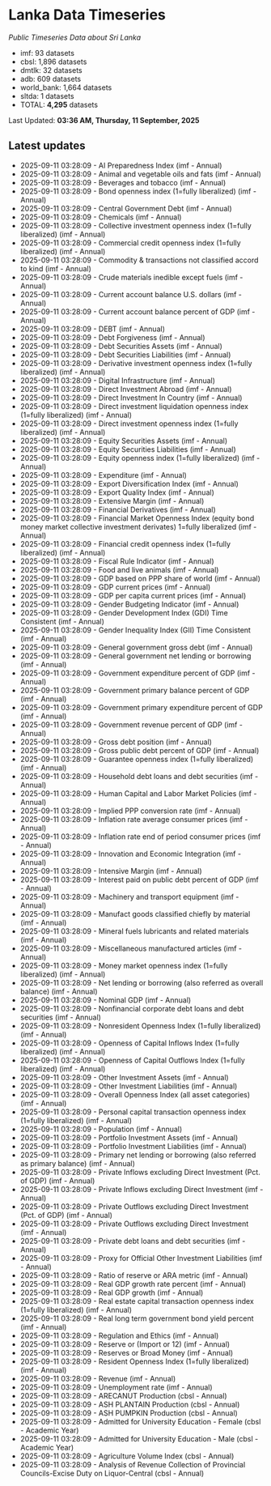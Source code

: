 # Lanka Data Timeseries
*Public Timeseries Data about Sri Lanka*

* imf: 93 datasets
* cbsl: 1,896 datasets
* dmtlk: 32 datasets
* adb: 609 datasets
* world_bank: 1,664 datasets
* sltda: 1 datasets
* TOTAL: **4,295** datasets

Last Updated: **03:36 AM, Thursday, 11 September, 2025**

## Latest updates

* 2025-09-11 03:28:09 - AI Preparedness Index (imf - Annual)
* 2025-09-11 03:28:09 - Animal and vegetable oils and fats (imf - Annual)
* 2025-09-11 03:28:09 - Beverages and tobacco (imf - Annual)
* 2025-09-11 03:28:09 - Bond openness index (1=fully liberalized) (imf - Annual)
* 2025-09-11 03:28:09 - Central Government Debt (imf - Annual)
* 2025-09-11 03:28:09 - Chemicals (imf - Annual)
* 2025-09-11 03:28:09 - Collective investment openness index (1=fully liberalized) (imf - Annual)
* 2025-09-11 03:28:09 - Commercial credit openness index (1=fully liberalized) (imf - Annual)
* 2025-09-11 03:28:09 - Commodity & transactions not classified accord to kind (imf - Annual)
* 2025-09-11 03:28:09 - Crude materials inedible except fuels (imf - Annual)
* 2025-09-11 03:28:09 - Current account balance U.S. dollars (imf - Annual)
* 2025-09-11 03:28:09 - Current account balance percent of GDP (imf - Annual)
* 2025-09-11 03:28:09 - DEBT (imf - Annual)
* 2025-09-11 03:28:09 - Debt Forgiveness (imf - Annual)
* 2025-09-11 03:28:09 - Debt Securities Assets (imf - Annual)
* 2025-09-11 03:28:09 - Debt Securities Liabilities (imf - Annual)
* 2025-09-11 03:28:09 - Derivative investment openness index (1=fully liberalized) (imf - Annual)
* 2025-09-11 03:28:09 - Digital Infrastructure (imf - Annual)
* 2025-09-11 03:28:09 - Direct Investment Abroad (imf - Annual)
* 2025-09-11 03:28:09 - Direct Investment In Country (imf - Annual)
* 2025-09-11 03:28:09 - Direct investment liquidation openness index (1=fully liberalized) (imf - Annual)
* 2025-09-11 03:28:09 - Direct investment openness index (1=fully liberalized) (imf - Annual)
* 2025-09-11 03:28:09 - Equity Securities Assets (imf - Annual)
* 2025-09-11 03:28:09 - Equity Securities Liabilities (imf - Annual)
* 2025-09-11 03:28:09 - Equity openness index (1=fully liberalized) (imf - Annual)
* 2025-09-11 03:28:09 - Expenditure (imf - Annual)
* 2025-09-11 03:28:09 - Export Diversification Index (imf - Annual)
* 2025-09-11 03:28:09 - Export Quality Index (imf - Annual)
* 2025-09-11 03:28:09 - Extensive Margin (imf - Annual)
* 2025-09-11 03:28:09 - Financial Derivatives (imf - Annual)
* 2025-09-11 03:28:09 - Financial Market Openness Index (equity bond money market collective investment derivates) 1=fully liberalized (imf - Annual)
* 2025-09-11 03:28:09 - Financial credit openness index (1=fully liberalized) (imf - Annual)
* 2025-09-11 03:28:09 - Fiscal Rule Indicator (imf - Annual)
* 2025-09-11 03:28:09 - Food and live animals (imf - Annual)
* 2025-09-11 03:28:09 - GDP based on PPP share of world (imf - Annual)
* 2025-09-11 03:28:09 - GDP current prices (imf - Annual)
* 2025-09-11 03:28:09 - GDP per capita current prices (imf - Annual)
* 2025-09-11 03:28:09 - Gender Budgeting Indicator (imf - Annual)
* 2025-09-11 03:28:09 - Gender Development Index (GDI) Time Consistent (imf - Annual)
* 2025-09-11 03:28:09 - Gender Inequality Index (GII) Time Consistent (imf - Annual)
* 2025-09-11 03:28:09 - General government gross debt (imf - Annual)
* 2025-09-11 03:28:09 - General government net lending or borrowing (imf - Annual)
* 2025-09-11 03:28:09 - Government expenditure percent of GDP (imf - Annual)
* 2025-09-11 03:28:09 - Government primary balance percent of GDP (imf - Annual)
* 2025-09-11 03:28:09 - Government primary expenditure percent of GDP (imf - Annual)
* 2025-09-11 03:28:09 - Government revenue percent of GDP (imf - Annual)
* 2025-09-11 03:28:09 - Gross debt position (imf - Annual)
* 2025-09-11 03:28:09 - Gross public debt percent of GDP (imf - Annual)
* 2025-09-11 03:28:09 - Guarantee openness index (1=fully liberalized) (imf - Annual)
* 2025-09-11 03:28:09 - Household debt loans and debt securities (imf - Annual)
* 2025-09-11 03:28:09 - Human Capital and Labor Market Policies (imf - Annual)
* 2025-09-11 03:28:09 - Implied PPP conversion rate (imf - Annual)
* 2025-09-11 03:28:09 - Inflation rate average consumer prices (imf - Annual)
* 2025-09-11 03:28:09 - Inflation rate end of period consumer prices (imf - Annual)
* 2025-09-11 03:28:09 - Innovation and Economic Integration (imf - Annual)
* 2025-09-11 03:28:09 - Intensive Margin (imf - Annual)
* 2025-09-11 03:28:09 - Interest paid on public debt percent of GDP (imf - Annual)
* 2025-09-11 03:28:09 - Machinery and transport equipment (imf - Annual)
* 2025-09-11 03:28:09 - Manufact goods classified chiefly by material (imf - Annual)
* 2025-09-11 03:28:09 - Mineral fuels lubricants and related materials (imf - Annual)
* 2025-09-11 03:28:09 - Miscellaneous manufactured articles (imf - Annual)
* 2025-09-11 03:28:09 - Money market openness index (1=fully liberalized) (imf - Annual)
* 2025-09-11 03:28:09 - Net lending or borrowing (also referred as overall balance) (imf - Annual)
* 2025-09-11 03:28:09 - Nominal GDP (imf - Annual)
* 2025-09-11 03:28:09 - Nonfinancial corporate debt loans and debt securities (imf - Annual)
* 2025-09-11 03:28:09 - Nonresident Openness Index (1=fully liberalized) (imf - Annual)
* 2025-09-11 03:28:09 - Openness of Capital Inflows Index (1=fully liberalized) (imf - Annual)
* 2025-09-11 03:28:09 - Openness of Capital Outflows Index (1=fully liberalized) (imf - Annual)
* 2025-09-11 03:28:09 - Other Investment Assets (imf - Annual)
* 2025-09-11 03:28:09 - Other Investment Liabilities (imf - Annual)
* 2025-09-11 03:28:09 - Overall Openness Index (all asset categories) (imf - Annual)
* 2025-09-11 03:28:09 - Personal capital transaction openness index (1=fully liberalized) (imf - Annual)
* 2025-09-11 03:28:09 - Population (imf - Annual)
* 2025-09-11 03:28:09 - Portfolio Investment Assets (imf - Annual)
* 2025-09-11 03:28:09 - Portfolio Investment Liabilities (imf - Annual)
* 2025-09-11 03:28:09 - Primary net lending or borrowing (also referred as primary balance) (imf - Annual)
* 2025-09-11 03:28:09 - Private Inflows excluding Direct Investment (Pct. of GDP) (imf - Annual)
* 2025-09-11 03:28:09 - Private Inflows excluding Direct Investment (imf - Annual)
* 2025-09-11 03:28:09 - Private Outflows excluding Direct Investment (Pct. of GDP) (imf - Annual)
* 2025-09-11 03:28:09 - Private Outflows excluding Direct Investment (imf - Annual)
* 2025-09-11 03:28:09 - Private debt loans and debt securities (imf - Annual)
* 2025-09-11 03:28:09 - Proxy for Official Other Investment Liabilities (imf - Annual)
* 2025-09-11 03:28:09 - Ratio of reserve or ARA metric (imf - Annual)
* 2025-09-11 03:28:09 - Real GDP growth rate percent (imf - Annual)
* 2025-09-11 03:28:09 - Real GDP growth (imf - Annual)
* 2025-09-11 03:28:09 - Real estate capital transaction openness index (1=fully liberalized) (imf - Annual)
* 2025-09-11 03:28:09 - Real long term government bond yield percent (imf - Annual)
* 2025-09-11 03:28:09 - Regulation and Ethics (imf - Annual)
* 2025-09-11 03:28:09 - Reserve or (Import or 12) (imf - Annual)
* 2025-09-11 03:28:09 - Reserves or Broad Money (imf - Annual)
* 2025-09-11 03:28:09 - Resident Openness Index (1=fully liberalized) (imf - Annual)
* 2025-09-11 03:28:09 - Revenue (imf - Annual)
* 2025-09-11 03:28:09 - Unemployment rate (imf - Annual)
* 2025-09-11 03:28:09 - ARECANUT Production (cbsl - Annual)
* 2025-09-11 03:28:09 - ASH PLANTAIN Production (cbsl - Annual)
* 2025-09-11 03:28:09 - ASH PUMPKIN Production (cbsl - Annual)
* 2025-09-11 03:28:09 - Admitted for University Education - Female (cbsl - Academic Year)
* 2025-09-11 03:28:09 - Admitted for University Education - Male (cbsl - Academic Year)
* 2025-09-11 03:28:09 - Agriculture Volume Index (cbsl - Annual)
* 2025-09-11 03:28:09 - Analysis of Revenue Collection of Provincial Councils-Excise Duty on Liquor-Central (cbsl - Annual)